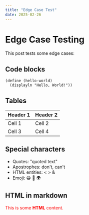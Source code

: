 ```yaml
---
title: "Edge Case Test"
date: 2025-02-26
---
```


# Edge Case Testing

This post tests some edge cases:

## Code blocks

```racket
(define (hello-world)
  (displayln "Hello, World!"))
```

## Tables

| Header 1 | Header 2 |
|----------|----------|
| Cell 1   | Cell 2   |
| Cell 3   | Cell 4   |

## Special characters

* Quotes: "quoted text"
* Apostrophes: don't, can't
* HTML entities: &lt; &gt; &amp;
* Emoji: 😀 🚀 🌍

## HTML in markdown

<div style="color: red;">
  This is some <strong>HTML</strong> content.
</div> 